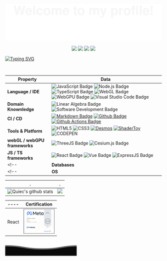 ![](assets/Bottom_up.svg)

<!--   my-icons -->
<p align="center">
    <a href="https://github.com/AlanCumberbatch/AlanCumberbatch"><img src="https://img.shields.io/badge/status-updating-brightgreen.svg"></a>
    <a href="https://github.com/AlanCumberbatch/cesium-"><img src="https://img.shields.io/badge/Cesium-1.81-blue.svg"></a>
    <a href="https://github.com/AlanCumberbatch/react_Alan"><img src="https://img.shields.io/badge/React-learing-FF1493.svg"></a>
    <a href="https://github.com/AlanCumberbatch/three_Alan"><img src="https://img.shields.io/badge/ThreeJS-learing-FF1493.svg"></a>
    <!-- <a href="https://github.com/BEPb/BEPb/graphs/contributors"><img src="https://img.shields.io/github/contributors/BEPb/BEPb?color=blue"></a> -->
    <!-- <a href="https://github.com/BEPb/BEPb/stargazers"><img src="https://img.shields.io/github/stars/BEPb/BEPb.svg?logo=github"></a> -->
    <!-- <a href="https://github.com/BEPb/BEPb/network/members"><img src="https://img.shields.io/github/forks/BEPb/BEPb.svg?color=blue&logo=github"></a> -->
    <!-- <img src="https://visitor-badge.laobi.icu/badge?page_id=BEPb.BEPb" alt="visitors"/> -->
</p>


[![Typing SVG](https://readme-typing-svg.demolab.com/?color=%2336BCF7&center=true&vCenter=true&width=600&lines=Hi+there+👋,I+am+Marquez+Yang;Over+3+years+of+programming+experience;Keeping+update+myself+based+on+JS+;webGL/webGPU+learning+enthusiast+;Everything+is+coming+!+)](https://git.io/typing-svg)

<br/>

| Property | Data  |
| ---- | ---- |
| **Language / IDE** | ![JavaScript Badge](https://img.shields.io/badge/-JavaScript-F7DF1E?style=flat&logo=JavaScript&logoColor=white) ![Node.js Badge](https://img.shields.io/badge/-Node-339933?style=flat&logo=Node.js&logoColor=white) ![TypeScript Badge](https://img.shields.io/badge/-TypeScript-0000FF?style=flat&logo=TypeScript&logoColor=white) ![WebGL Badge](https://img.shields.io/badge/-WebGL-FFFFFF?style=flat&logo=webGL&logoColor=red) ![WebGPU Badge](https://img.shields.io/badge/-WebGPU-FFFFFF?style=flat&logo=WebGPU&logoColor=blue) ![Visual Studio Code Badge](https://img.shields.io/badge/-Visual%20Studio%20Code-3776AB?style=flat&logo=Visual%20Studio%20Code&logoColor=white)
| **Domain Knownledge** | ![Linear Algebra Badge](https://img.shields.io/badge/-Linear%20Algebra-00AA00?style=flat&logoColor=white) ![Software Development Badge](https://img.shields.io/badge/-Software%20Development-FF6600?style=flat&logoColor=white)    |
| **CI / CD** | [![Markdown Badge](https://img.shields.io/badge/-Markdown-2088FF?style=flat&logo=Markdown&logoColor=white)](https://github.com/BEPb/BEPb) [![Github Badge](https://img.shields.io/badge/-Github%20-2088FF?style=flat&logo=Github&logoColor=white)](https://github.com/BEPb/BEPb) [![Github Actions Badge](https://img.shields.io/badge/-Git%20-2088FF?style=flat&logo=Git&logoColor=white)](https://github.com/BEPb/BEPb)
| **Tools & Platform** | ![HTML5](https://img.shields.io/badge/HTML5-E34F26?style=for-the-badge&logo=html5&logoColor=white) ![CSS3](https://img.shields.io/badge/CSS3-1572B6?style=for-the-badge&logo=css3&logoColor=white) [![Desmos](https://img.shields.io/badge/Desmos-74F355?style=for-the-badge&logo=desmos&logoColor=white)](https://www.desmos.com/calculator?lang=zh-CN) [![ShaderToy](https://img.shields.io/badge/ShaderToy-orange?style=for-the-badge&logo=shaderToy&logoColor=white)](https://www.shadertoy.com/) ![CODEPEN](https://img.shields.io/badge/CodeOpen-FFFFFF?style=for-the-badge&logo=codePen&logoColor=black)|
| **webGL / webGPU frameworks** | ![ThreeJS Badge](https://img.shields.io/badge/-ThreeJS-FFFFFF?style=flat&logo=Three.js&logoColor=black) ![Cesium.js Badge](https://img.shields.io/badge/-Cesium.js-FFFFFF?style=flat&logo=Cesium&logoColor=blue) |
| **JS / TS frameworks** | ![React Badge](https://img.shields.io/badge/-React-00000F?style=flat&logo=react&logoColor=blue) ![Vue Badge](https://img.shields.io/badge/-Vue-001F00?style=flat&logo=vue.js&logoColor=green) ![ExpressJS Badge](https://img.shields.io/badge/-ExpressJS-001F00?style=flat&logo=Express&logoColor=green) |
<!-- | **Databases** | ---- | -->
<!-- | **OS** | ---- | -->
<!-- ![WebGPU Badge](https://img.shields.io/badge/-WebGPU-FFFFFF?style=flat&logo=WebGPU&logoColor=blue) -->
<!-- [![WebGPU](https://www.w3.org/2023/02/webgpu-logos/webgpu-notext.svg)](https://img.shields.io/badge/-WebGPU-FFFFFF?style=flat&logo=WebGPU&logoColor=blue) -->
<!-- [![WebGPU](https://www.w3.org/2023/02/webgpu-logos/webgpu-notext.svg)](https://webgpu.io) -->




| . | .  |
| ---- | ---- |
| ![Quiec's github stats](https://github-readme-stats.vercel.app/api/top-langs/?username=AlanCumberbatch&theme=radical&layout=compact&center=true ) | ![](https://moe-counter.glitch.me/get/@AlanCumberbatch.github.readme) |


<!-- https://coursera.org/share/4292a69ffca4738dfebf707a3e76d14b -->

| ---- | Certification  |
| ---- | ---- |
| React | [<img src="./assets/react_basic_coursera.png" alt="替代文本" width="100" height="80" />](https://coursera.org/share/4292a69ffca4738dfebf707a3e76d14b) |



<!--
**AlanCumberbatch/AlanCumberbatch** is a ✨ _special_ ✨ repository because its `README.md` (this file) appears on your GitHub profile.

Here are some ideas to get you started:

- 🔭 I’m currently working on ...
- 🌱 I’m currently learning ...
- 👯 I’m looking to collaborate on ...
- 🤔 I’m looking for help with ...
- 💬 Ask me about ...
- 📫 How to reach me: ...
- 😄 Pronouns: ...
- ⚡ Fun fact: ...
-->

![](assets/Bottom_down.svg)

